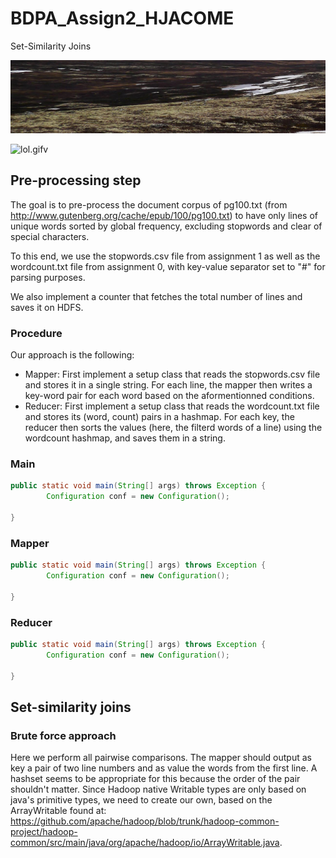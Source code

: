 # BDPA_Assign2_HJACOME
Set-Similarity Joins

![hello.png](figures/test.png)

![lol.gifv](http://i.imgur.com/yuGovEJ.gifv)

## Pre-processing step
The goal is to pre-process the document corpus of pg100.txt (from http://www.gutenberg.org/cache/epub/100/pg100.txt) to have only lines of unique words sorted by global frequency, excluding stopwords and clear of special characters.

To this end, we use the stopwords.csv file from assignment 1 as well as the wordcount.txt file from assignment 0, with key-value separator set to "#" for parsing purposes.

We also implement a counter that fetches the total number of lines and saves it on HDFS.

### Procedure
Our approach is the following:
- Mapper: First implement a setup class that reads the stopwords.csv file and stores it in a single string. For each line, the mapper then writes a key-word pair for each word based on the aformentionned conditions.
- Reducer: First implement a setup class that reads the wordcount.txt file and stores its (word, count) pairs in a hashmap. For each key, the reducer then sorts the values (here, the filterd words of a line) using the wordcount hashmap, and saves them in a string.

### Main
```java
public static void main(String[] args) throws Exception {
		Configuration conf = new Configuration();

}
```

### Mapper
```java
public static void main(String[] args) throws Exception {
		Configuration conf = new Configuration();

}
```
### Reducer
```java
public static void main(String[] args) throws Exception {
		Configuration conf = new Configuration();

}
```
## Set-similarity joins

### Brute force approach
Here we perform all pairwise comparisons. The mapper should output as key a pair of two line numbers and as value the words from the first line. A hashset seems to be appropriate for this because the order of the pair shouldn't matter.
Since Hadoop native Writable types are only based on java's primitive types, we need to create our own, based on the ArrayWritable found at:
https://github.com/apache/hadoop/blob/trunk/hadoop-common-project/hadoop-common/src/main/java/org/apache/hadoop/io/ArrayWritable.java.
